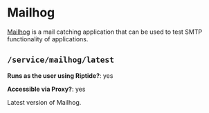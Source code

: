 # Mailhog

[Mailhog] is a mail catching application that can be used to test SMTP functionality
of applications.


## `/service/mailhog/latest`

**Runs as the user using Riptide?**: yes

**Accessible via Proxy?**: yes

Latest version of Mailhog.

[mailhog]: https://github.com/mailhog/MailHog
